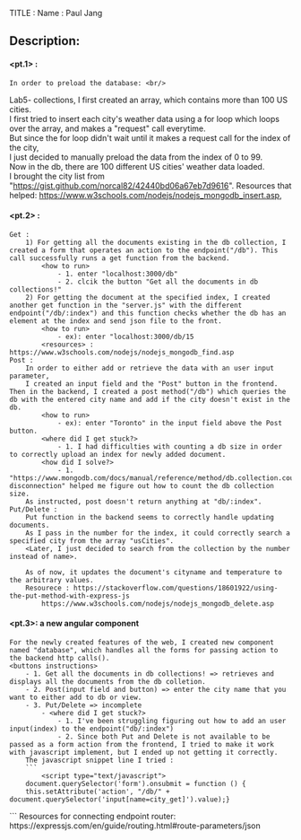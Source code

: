 TITLE : <LAB5>
Name  : Paul Jang

## Description: 
#### <pt.1> : 
    In order to preload the database: <br/>
Lab5-<WeatherData> collections<lab5Weather>, I first created an array, which contains more than 100 US cities.<br/> I first tried to insert  each city's weather data using a for loop which loops over the array, and makes a "request" call everytime.<br/> But since the for loop didn't wait until it makes a request call for the index of the  city,<br/> I just decided to manually preload the data from the index of 0 to 99.<br/> Now in the db,  there are 100 different US cities' weather data loaded.<br/> I brought the city list from "https://gist.github.com/norcal82/42440bd06a67eb7d9616".
    Resources that helped: https://www.w3schools.com/nodejs/nodejs_mongodb_insert.asp, 
#### <pt.2> :
    Get : 
        1) For getting all the documents existing in the db collection, I created a form that operates an action to the endpoint("/db"). This call successfully runs a get function from the backend. 
            <how to run> 
                - 1. enter "localhost:3000/db"
                - 2. clcik the button "Get all the documents in db collections!"
        2) For getting the document at the specified index, I created another get function in the "server.js" with the different endpoint("/db/:index") and this function checks whether the db has an element at the index and send json file to the front.
            <how to run>
                - ex): enter "localhost:3000/db/15
            <resources> : https://www.w3schools.com/nodejs/nodejs_mongodb_find.asp
    Post : 
        In order to either add or retrieve the data with an user input parameter,
        I created an input field and the "Post" button in the frontend. Then in the backend, I created a post method("/db") which queries the db with the entered city name and add if the city doesn't exist in the db.
            <how to run>
                - ex): enter "Toronto" in the input field above the Post button.
            <where did I get stuck?>
                - 1. I had difficulties with counting a db size in order to correctly upload an index for newly added document.
            <how did I solve?>
                - 1. "https://www.mongodb.com/docs/manual/reference/method/db.collection.countDocuments/#client-disconnection" helped me figure out how to count the db collection size.
        As instructed, post doesn't return anything at "db/:index".
    Put/Delete : 
        Put function in the backend seems to correctly handle updating documents.
        As I pass in the number for the index, it could correctly search a specified city from the array "usCities".
        <Later, I just decided to search from the collection by the number instead of name>.
            
        As of now, it updates the document's cityname and temperature to the arbitrary values.
        Resourece : https://stackoverflow.com/questions/18601922/using-the-put-method-with-express-js
            https://www.w3schools.com/nodejs/nodejs_mongodb_delete.asp
    
#### <pt.3>: a new angular component
    For the newly created features of the web, I created new component named "database", which handles all the forms for passing action to the backend http calls().
    <buttons instructions> 
        - 1. Get all the documents in db collections! => retrieves and displays all the documents from the db colletion.
        - 2. Post(input field and button) => enter the city name that you want to either add to db or view.
        - 3. Put/Delete => incomplete
            - <where did I get stuck?>
                - 1. I've been struggling figuring out how to add an user input(index) to the endpoint("db/:index")
                - 2. Since both Put and Delete is not available to be passed as a form action from the frontend, I tried to make it work with javascript implement, but I ended up not getting it correctly. 
        The javascript snippet line I tried : 
        ```
            <script type="text/javascript">
        document.querySelector('form').onsubmit = function () {
        this.setAttribute('action', "/db/" + document.querySelector('input[name=city_get]').value);}
</script>
        ```
Resources for connecting endpoint router: https://expressjs.com/en/guide/routing.html#route-parameters/json

